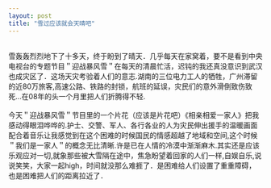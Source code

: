 ```yaml
---
layout: post
title: "雪过应该就会天晴吧"
---
```

    
雪轰轰烈烈地下了十多天，终于盼到了晴天．几乎每天在家窝着，要不是看到中央电视台的专题节目＂迎战暴风雪＂在每天的清晨忙活，迟钝的我还真没意识到武汉也成灾区了．这场天灾考验着人们的意志.湖南的三位电力工人的牺牲，广州滞留的近80万旅客,高速公路、铁路的封锁，航班的延误，灾民们的意外滑倒致伤致死...在08年的头一个月里把人们折腾得不轻.  
    
今天＂迎战暴风雪＂节目里的一个片花（应该是片花吧）《相亲相爱一家人》把我感动得眼泪哗哗的.护士、交警、军人、各行各业的人为灾民伸出援手的温暖画面配合着音乐让我感觉到在这个困难的时候国民的情感超越了地域和空间,这个时候＂我们是一家人＂的概念无比清晰.许是已在人情的冷漠中渐渐麻木.其实还是应该乐观应对一切,就象那些被大雪隔在途中，焦急盼望着回家的人们一样,自娱自乐,说说笑笑，大家一起high，时间就没那么难捱了．是困难给人们设置了重重障碍，也是困难把人们的距离拉近了．  
　        
           
>  
							  
		
